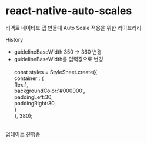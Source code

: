 # react-native-auto-scales

리엑트 네이티브 앱 만들때 Auto Scale 적용을 위한 라이브러리

History
- guidelineBaseWidth 350 -> 360 변경
- guidelineBaseWidth를 입력값으로 변경 <br><br>
const styles = StyleSheet.create({ <br>
    container : { <br>
      flex:1, <br>
      backgroundColor:'#000000', <br>
      paddingLeft:30, <br>
      paddingRight:30, <br>
    } <br>
}, 380); <br><br>

업데이트 진행중
